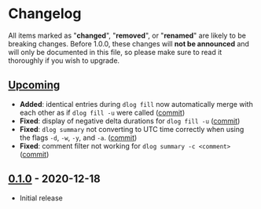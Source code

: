# Changelog

All items marked as "**changed**", "**removed**", or "**renamed**" are likely to
be breaking changes. Before 1.0.0, these changes will **not be announced** and
will only be documented in this file, so please make sure to read it thoroughly
if you wish to upgrade.

## [Upcoming](https://github.com/cengels/dlog/compare/v0.1.0...HEAD)

- **Added**: identical entries during `dlog fill` now automatically merge
  with each other as if `dlog fill -u` were called
  ([commit](https://github.com/cengels/dlog/commit/09e167a487bfb8f2c0ccb46707760afc083096f5))
- **Fixed**: display of negative delta durations for `dlog fill -u`
  ([commit](https://github.com/cengels/dlog/commit/feffdcfc9e21ef942d4acf472de515b56cd0a908))
- **Fixed**: `dlog summary` not converting to UTC time correctly when using the flags
  `-d`, `-w`, `-y`, and `-a`.
  ([commit](https://github.com/cengels/dlog/commit/41ce60ab9a82d55e26492181c5fd2256e89ab72d))
- **Fixed**: comment filter not working for `dlog summary -c <comment>`
  ([commit](https://github.com/cengels/dlog/commit/28892b96a36915e9b6cc79799469b44b0da49260))

## [0.1.0](https://github.com/cengels/dlog/releases/tag/v0.1.0) - 2020-12-18

- Initial release
